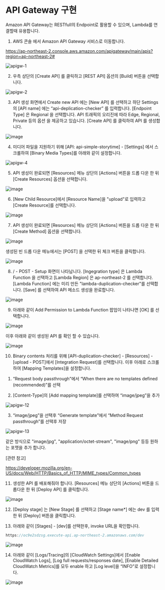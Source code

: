 # API Gateway 구현
 
Amazon API Gateway는 RESTfull의 Endpoint로 활용할 수 있으며, Lambda를 연결할때 유용합니다.

1) AWS 콘솔 에서 Amazon API Gateway 서비스로 이동합니다.

https://ap-northeast-2.console.aws.amazon.com/apigateway/main/apis?region=ap-northeast-2#



![apigw-1](https://user-images.githubusercontent.com/52392004/156360445-20c9bb15-8d99-49aa-830d-46bbac6943c0.png)




2) 우측 상단의 [Create API] 를 클릭하고 [REST API] 옵션의 [Build] 버튼을 선택합니다.

![apigw-2](https://user-images.githubusercontent.com/52392004/156360522-3999362e-fb99-4466-8520-5a5d164ab756.png)



3) API 생성 화면에서 Create new API 에는 [New API] 를 선택하고 하단 Settings 의 [API name] 에는 “api-deplication-checker” 를 입력합니다. [Endpoint Type] 은 Regional 을 선택합니다. API 트래픽의 오리진에 따라 Edge, Regional, Private 등의 옵션 을 제공하고 있습니다. [Create API] 를 클릭하여 API 를 생성합니다.


![image](https://user-images.githubusercontent.com/52392004/156530852-50c67043-789a-4618-9936-42af64e19fc1.png)

4) 미디어 파일을 지원하기 위해 [API: api-simple-storytime] - [Settings] 에서 스크롤하여 [Binary Media Types]를 아래와 같이 설정합니다.


![apigw-4](https://user-images.githubusercontent.com/52392004/156360665-c5fc62ed-0b38-4617-88e3-e2ec0cfc2637.png)



5) API 생성이 완료되면 [Resources] 메뉴 상단의 [Actions] 버튼을 드롭 다운 한 뒤 [Create Resources] 옵션을 선택합니다.

![image](https://user-images.githubusercontent.com/52392004/156531066-8cf06f50-1e6f-41a1-91ca-35aac9ef5a79.png)



6) [New Child Resource]에서 [Resource Name]을 "upload"로 입력하고 [Create Resource]를 선택합니다.

![image](https://user-images.githubusercontent.com/52392004/156531177-ac823a75-1c5e-485a-ae00-4858cc6a9dd6.png)



7) API 생성이 완료되면 [Resources] 메뉴 상단의 [Actions] 버튼을 드롭 다운 한 뒤 [Create Method] 옵션을 선택합니다.

![image](https://user-images.githubusercontent.com/52392004/156531709-3d175cd2-d685-4138-93ad-b5a91a25d0c1.png)

생성된 빈 드롭 다운 메뉴에서는 [POST] 을 선택한 뒤 체크 버튼을 클릭합니다.

![image](https://user-images.githubusercontent.com/52392004/156531850-c20751df-ded0-4679-9ed4-f73229f52d7c.png)


8) / - POST - Setup 화면이 나타납니다. [Ingegration type] 은 Lambda Function 을 선택하고 [Lambda Region] 은 ap-northeast-2 를 선택합니다. [Lambda Function] 에는 미리 만든 "lambda-duplication-checker"를 선택합니다. [Save] 를 선택하여 API 메소드 생성을 완료합니다.

![image](https://user-images.githubusercontent.com/52392004/156532645-e656634b-34ed-40b4-8e29-014a4a872422.png)

9) 아래와 같이 Add Permission to Lambda Function 팝업이 나타나면 [OK] 를 선택합니다.

![image](https://user-images.githubusercontent.com/52392004/156532868-033add1d-e754-4b4e-9386-5e46980fca53.png)

이후 아래와 같이 생성된 API 를 확인 할 수 있습니다.

![image](https://user-images.githubusercontent.com/52392004/156532947-1eb66596-127c-4d3c-94fa-c14d6af8ee67.png)


10) Binary contents 처리를 위해 [API-duplication-checker] - [Resources] - [upload - POST]에서 [Integration Request]를 선택합니다. 이후 아래로 스크롤하여 [Mapping Templates]을 설정합니다.

1. “Request body passthrough”에서 “When there are no templates defined (recommended)”를 선택

2. [Content-Type]의 [Add mapping template]를 선택하여 “image/jpeg”을 추가

![apigw-12](https://user-images.githubusercontent.com/52392004/156361006-d8eb4c0d-b6f8-49dd-9b39-11af78d84a06.png)


3. “image/jpeg”을 선택후 “Generate template”에서 “Method Request passthrough”를 선택후 저장

![apigw-13](https://user-images.githubusercontent.com/52392004/156361033-1394509d-433b-4830-b584-c0cd65aaa5bc.png)


같은 방식으로 "image/jpg", "application/octet-stream", "image/png" 등등 원하는 포맷을 추가 합니다. 

[관련 참고]

https://developer.mozilla.org/en-US/docs/Web/HTTP/Basics_of_HTTP/MIME_types/Common_types


11) 생성한 API 를 배포해줘야 합니다. [Resources] 메뉴 상단의 [Actions] 버튼을 드롭다운 한 뒤 [Deploy API] 를 클릭합니다.


![image](https://user-images.githubusercontent.com/52392004/156533397-851b7a01-7ba6-4e7a-8e30-d504f73ef102.png)


12) [Deploy stage] 는 [New Stage] 를 선택하고 [Stage name*] 에는 dev 를 입력한 뒤 [Deploy] 버튼을 클릭합니다.

13) 아래와 같이 [Stages] - [dev]를 선택한후, invoke URL을 확인합니다.

```c
https://oc9e2sdzsg.execute-api.ap-northeast-2.amazonaws.com/dev

````

![image](https://user-images.githubusercontent.com/52392004/156533558-094ce9de-7236-4eb4-b461-75b9c5cfcac2.png)

14) 아래와 같이 [Logs/Tracing]의 [CloudWatch Settings]에서 [Enable CloudWatch Logs], [Log full requests/responses date], [Enable Detailed CloudWatch Metrics]를 모두 enable 하고 [Log level]을 “INFO”로 설정합니다.

![image](https://user-images.githubusercontent.com/52392004/156533668-1f0a6c7c-f145-4fae-b93f-2191b4b472ab.png)


